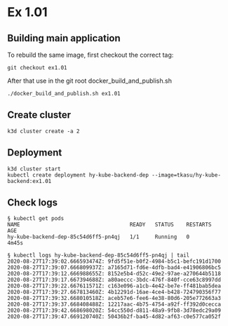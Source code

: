 # Ex 1.01

## Building main application

To rebuild the same image, first checkout the correct tag:

```
git checkout ex1.01
```

After that use in the git root docker_build_and_publish.sh

```
./docker_build_and_publish.sh ex1.01
```

## Create cluster

```
k3d cluster create -a 2
```

## Deployment

```
k3d cluster start
kubectl create deployment hy-kube-backend-dep --image=tkasu/hy-kube-backend:ex1.01
```

## Check logs


```
§ kubectl get pods
NAME                                   READY   STATUS    RESTARTS   AGE
hy-kube-backend-dep-85c54d6ff5-pn4qj   1/1     Running   0          4m45s

§ kubectl logs hy-kube-backend-dep-85c54d6ff5-pn4qj | tail  
2020-08-27T17:39:02.666593474Z: 9fd5f51e-b0f2-4984-b5c1-befc191d1700
2020-08-27T17:39:07.666809937Z: a7165d71-fd6e-4dfb-bad4-e41906806bc5
2020-08-27T17:39:12.666988655Z: 8152e5b4-d52c-49e2-97ae-a270644b5118
2020-08-27T17:39:17.667394688Z: a80aeccc-3bdc-476f-840f-cce63c8997dd
2020-08-27T17:39:22.667611571Z: c163e096-a1cb-4e42-be7e-ff481bab5dea
2020-08-27T17:39:27.667813460Z: 4b12291d-16ae-4ce4-b428-724790356f77
2020-08-27T17:39:32.668010518Z: aceb57e6-fee6-4e38-80d6-205e772663a3
2020-08-27T17:39:37.668408488Z: 12217aac-4b75-4754-a92f-ff392d0cecca
2020-08-27T17:39:42.668698020Z: 54cc550d-d811-48a9-9fb8-3d78edc29a09
2020-08-27T17:39:47.669120740Z: 50436b2f-ba45-4d82-af63-c0e577ca052f
```